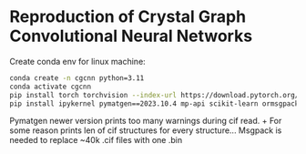 # Reproduction of Crystal Graph Convolutional Neural Networks
Create conda env for linux machine:

```bash
conda create -n cgcnn python=3.11
conda activate cgcnn
pip install torch torchvision --index-url https://download.pytorch.org/whl/cu118
pip install ipykernel pymatgen==2023.10.4 mp-api scikit-learn ormsgpack msgpack zstandard pyflame matplotlib-venn numba
```

Pymatgen newer version prints too many warnings during cif read. + For some reason prints len of cif structures for every structure...
Msgpack is needed to replace ~40k .cif files with one .bin
